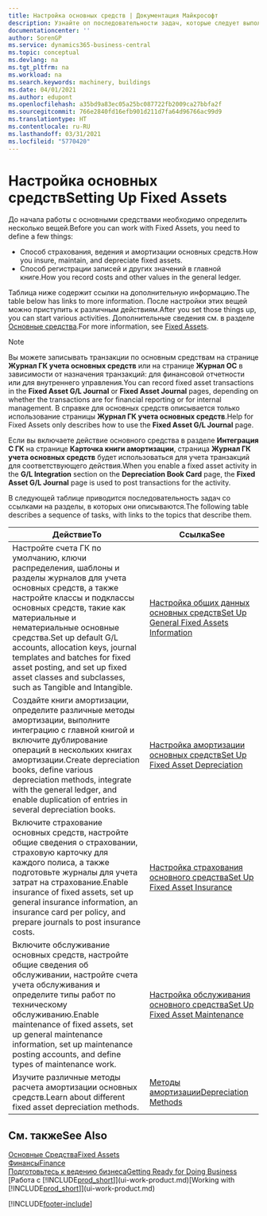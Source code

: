 ```yaml
---
title: Настройка основных средств | Документация Майкрософт
description: Узнайте оп последовательности задач, которые следует выполнить для настройки основных средств, например машин или оборудования.
documentationcenter: ''
author: SorenGP
ms.service: dynamics365-business-central
ms.topic: conceptual
ms.devlang: na
ms.tgt_pltfrm: na
ms.workload: na
ms.search.keywords: machinery, buildings
ms.date: 04/01/2021
ms.author: edupont
ms.openlocfilehash: a35bd9a83ec05a25bc087722fb2009ca27bbfa2f
ms.sourcegitcommit: 766e2840fd16efb901d211d7fa64d96766ac99d9
ms.translationtype: HT
ms.contentlocale: ru-RU
ms.lasthandoff: 03/31/2021
ms.locfileid: "5770420"
---
```

# <a name="setting-up-fixed-assets"></a><span data-ttu-id="f291f-103">Настройка основных средств</span><span class="sxs-lookup"><span data-stu-id="f291f-103">Setting Up Fixed Assets</span></span>
<span data-ttu-id="f291f-104">До начала работы с основными средствами необходимо определить несколько вещей.</span><span class="sxs-lookup"><span data-stu-id="f291f-104">Before you can work with Fixed Assets, you need to define a few things:</span></span>  

* <span data-ttu-id="f291f-105">Способ страхования, ведения и амортизации основных средств.</span><span class="sxs-lookup"><span data-stu-id="f291f-105">How you insure, maintain, and depreciate fixed assets.</span></span>  
* <span data-ttu-id="f291f-106">Способ регистрации записей и других значений в главной книге.</span><span class="sxs-lookup"><span data-stu-id="f291f-106">How you record costs and other values in the general ledger.</span></span>  

<span data-ttu-id="f291f-107">Таблица ниже содержит ссылки на дополнительную информацию.</span><span class="sxs-lookup"><span data-stu-id="f291f-107">The table below has links to more information.</span></span> <span data-ttu-id="f291f-108">После настройки этих вещей можно приступить к различным действиям.</span><span class="sxs-lookup"><span data-stu-id="f291f-108">After you set those things up, you can start various activities.</span></span> <span data-ttu-id="f291f-109">Дополнительные сведения см. в разделе [Основные средства](fa-manage.md).</span><span class="sxs-lookup"><span data-stu-id="f291f-109">For more information, see [Fixed Assets](fa-manage.md).</span></span>  

> [!NOTE]  
>   <span data-ttu-id="f291f-110">Вы можете записывать транзакции по основным средствам на странице **Журнал ГК учета основных средств** или на странице **Журнал ОС** в зависимости от назначения транзакций: для финансовой отчетности или для внутреннего управления.</span><span class="sxs-lookup"><span data-stu-id="f291f-110">You can record fixed asset transactions in the **Fixed Asset G/L Journal** or **Fixed Asset Journal** pages, depending on whether the transactions are for financial reporting or for internal management.</span></span> <span data-ttu-id="f291f-111">В справке для основных средств описывается только использование страницы **Журнал ГК учета основных средств**.</span><span class="sxs-lookup"><span data-stu-id="f291f-111">Help for Fixed Assets only describes how to use the **Fixed Asset G/L Journal** page.</span></span>  

<span data-ttu-id="f291f-112">Если вы включаете действие основного средства в разделе **Интеграция С ГК** на странице **Карточка книги амортизации**, страница **Журнал ГК учета основных средств** будет использоваться для учета транзакций для соответствующего действия.</span><span class="sxs-lookup"><span data-stu-id="f291f-112">When you enable a fixed asset activity in the **G/L Integration** section on the **Depreciation Book Card** page, the **Fixed Asset G/L Journal** page is used to post transactions for the activity.</span></span>

<span data-ttu-id="f291f-113">В следующей таблице приводится последовательность задач со ссылками на разделы, в которых они описываются.</span><span class="sxs-lookup"><span data-stu-id="f291f-113">The following table describes a sequence of tasks, with links to the topics that describe them.</span></span>  

| <span data-ttu-id="f291f-114">Действие</span><span class="sxs-lookup"><span data-stu-id="f291f-114">To</span></span> | <span data-ttu-id="f291f-115">Ссылка</span><span class="sxs-lookup"><span data-stu-id="f291f-115">See</span></span> |
| --- | --- |
| <span data-ttu-id="f291f-116">Настройте счета ГК по умолчанию, ключи распределения, шаблоны и разделы журналов для учета основных средств, а также настройте классы и подклассы основных средств, такие как материальные и нематериальные основные средства.</span><span class="sxs-lookup"><span data-stu-id="f291f-116">Set up default G/L accounts, allocation keys, journal templates and batches for fixed asset posting, and set up fixed asset classes and subclasses, such as Tangible and Intangible.</span></span> |[<span data-ttu-id="f291f-117">Настройка общих данных основных средств</span><span class="sxs-lookup"><span data-stu-id="f291f-117">Set Up General Fixed Assets Information</span></span>](fa-how-setup-general.md) |
| <span data-ttu-id="f291f-118">Создайте книги амортизации, определите различные методы амортизации, выполните интеграцию с главной книгой и включите дублирование операций в нескольких книгах амортизации.</span><span class="sxs-lookup"><span data-stu-id="f291f-118">Create depreciation books, define various depreciation methods, integrate with the general ledger, and enable duplication of entries in several depreciation books.</span></span> |[<span data-ttu-id="f291f-119">Настройка амортизации основных средств</span><span class="sxs-lookup"><span data-stu-id="f291f-119">Set Up Fixed Asset Depreciation</span></span>](fa-how-setup-depreciation.md) |
| <span data-ttu-id="f291f-120">Включите страхование основных средств, настройте общие сведения о страховании, страховую карточку для каждого полиса, а также подготовьте журналы для учета затрат на страхование.</span><span class="sxs-lookup"><span data-stu-id="f291f-120">Enable insurance of fixed assets, set up general insurance information, an insurance card per policy, and prepare journals to post insurance costs.</span></span> |[<span data-ttu-id="f291f-121">Настройка страхования основного средства</span><span class="sxs-lookup"><span data-stu-id="f291f-121">Set Up Fixed Asset Insurance</span></span>](fa-how-setup-insurance.md) |
| <span data-ttu-id="f291f-122">Включите обслуживание основных средств, настройте общие сведения об обслуживании, настройте счета учета обслуживания и определите типы работ по техническому обслуживанию.</span><span class="sxs-lookup"><span data-stu-id="f291f-122">Enable maintenance of fixed assets, set up general maintenance information, set up maintenance posting accounts, and define types of maintenance work.</span></span> |[<span data-ttu-id="f291f-123">Настройка обслуживания основного средства</span><span class="sxs-lookup"><span data-stu-id="f291f-123">Set Up Fixed Asset Maintenance</span></span>](fa-how-setup-maintenance.md) |
| <span data-ttu-id="f291f-124">Изучите различные методы расчета амортизации основных средств.</span><span class="sxs-lookup"><span data-stu-id="f291f-124">Learn about different fixed asset depreciation methods.</span></span> |[<span data-ttu-id="f291f-125">Методы амортизации</span><span class="sxs-lookup"><span data-stu-id="f291f-125">Depreciation Methods</span></span>](fa-depreciation-methods.md) |

## <a name="see-also"></a><span data-ttu-id="f291f-126">См. также</span><span class="sxs-lookup"><span data-stu-id="f291f-126">See Also</span></span>
[<span data-ttu-id="f291f-127">Основные Средства</span><span class="sxs-lookup"><span data-stu-id="f291f-127">Fixed Assets</span></span>](fa-manage.md)  
[<span data-ttu-id="f291f-128">Финансы</span><span class="sxs-lookup"><span data-stu-id="f291f-128">Finance</span></span>](finance.md)  
[<span data-ttu-id="f291f-129">Подготовьтесь к ведению бизнеса</span><span class="sxs-lookup"><span data-stu-id="f291f-129">Getting Ready for Doing Business</span></span>](ui-get-ready-business.md)  
<span data-ttu-id="f291f-130">[Работа с [!INCLUDE[prod_short](includes/prod_short.md)]](ui-work-product.md)</span><span class="sxs-lookup"><span data-stu-id="f291f-130">[Working with [!INCLUDE[prod_short](includes/prod_short.md)]](ui-work-product.md)</span></span>


[!INCLUDE[footer-include](includes/footer-banner.md)]
